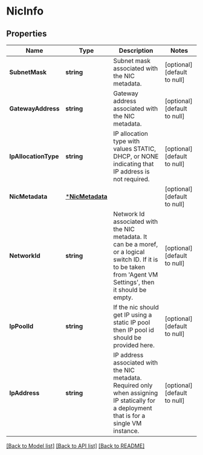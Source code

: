 # NicInfo

## Properties
Name | Type | Description | Notes
------------ | ------------- | ------------- | -------------
**SubnetMask** | **string** | Subnet mask associated with the NIC metadata. | [optional] [default to null]
**GatewayAddress** | **string** | Gateway address associated with the NIC metadata. | [optional] [default to null]
**IpAllocationType** | **string** | IP allocation type with values STATIC, DHCP, or NONE indicating that IP address is not required. | [optional] [default to null]
**NicMetadata** | [***NicMetadata**](NicMetadata.md) |  | [optional] [default to null]
**NetworkId** | **string** | Network Id associated with the NIC metadata. It can be a moref, or a logical switch ID. If it is to be taken from &#x27;Agent VM Settings&#x27;, then it should be empty. | [optional] [default to null]
**IpPoolId** | **string** | If the nic should get IP using a static IP pool then IP pool id should be provided here. | [optional] [default to null]
**IpAddress** | **string** | IP address associated with the NIC metadata. Required only when assigning IP statically for a deployment that is for a single VM instance. | [optional] [default to null]

[[Back to Model list]](../README.md#documentation-for-models) [[Back to API list]](../README.md#documentation-for-api-endpoints) [[Back to README]](../README.md)

